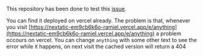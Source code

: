 This repository has been done to test this [issue](https://github.com/vercel/next.js/issues/25053).

You can find it deployed on vercel already. The problem is that, whenever you visit 
[https://nextatic-em9cb6k6o-ramiel.vercel.app/e/anything](https://nextatic-em9cb6k6o-ramiel.vercel.app/e/anything) a problem occours on vercel.
You can change `anything` with some other text to see the error while it happens, on next visit the cached version will return a 404
